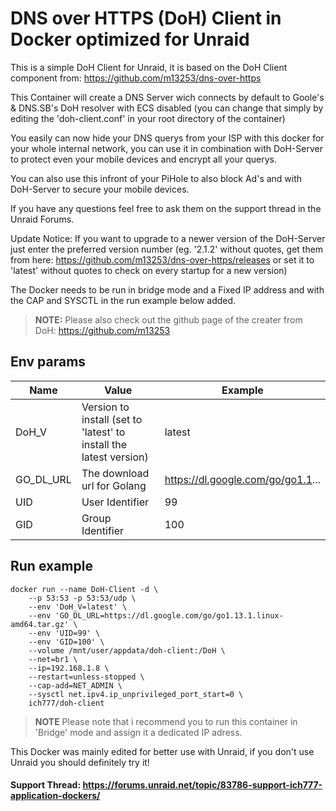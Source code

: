# DNS over HTTPS (DoH) Client in Docker optimized for Unraid
This is a simple DoH Client for Unraid, it is based on the DoH Client component from: https://github.com/m13253/dns-over-https

This Container will create a DNS Server wich connects by default to Goole's & DNS.SB's DoH resolver with ECS disabled (you can change that simply by editing the 'doh-client.conf' in your root directory of the container)

You easily can now hide your DNS querys from your ISP with this docker for your whole internal network, you can use it in combination with DoH-Server to protect even your mobile devices and encrypt all your querys.

You can also use this infront of your PiHole to also block Ad's and with DoH-Server to secure your mobile devices.

If you have any questions feel free to ask them on the support thread in the Unraid Forums.

Update Notice: If you want to upgrade to a newer version of the DoH-Server just enter the preferred version number (eg. '2.1.2' without quotes, get them from here: https://github.com/m13253/dns-over-https/releases or set it to 'latest' without quotes to check on every startup for a new version)

The Docker needs to be run in bridge mode and a Fixed IP address and with the CAP and SYSCTL in the run example below added.

>**NOTE:** Please also check out the github page of the creater from DoH: https://github.com/m13253

## Env params
| Name | Value | Example |
| --- | --- | --- |
| DoH_V | Version to install (set to 'latest' to install the latest version) | latest |
| GO_DL_URL | The download url for Golang | https://dl.google.com/go/go1.1... |
| UID | User Identifier | 99 |
| GID | Group Identifier | 100 |

## Run example
```
docker run --name DoH-Client -d \
    --p 53:53 -p 53:53/udp \
	--env 'DoH_V=latest' \
	--env 'GO_DL_URL=https://dl.google.com/go/go1.13.1.linux-amd64.tar.gz' \
	--env 'UID=99' \
	--env 'GID=100' \
	--volume /mnt/user/appdata/doh-client:/DoH \
    --net=br1 \
    --ip=192.168.1.8 \
    --restart=unless-stopped \
    --cap-add=NET_ADMIN \
    --sysctl net.ipv4.ip_unprivileged_port_start=0 \
	ich777/doh-client
```
>**NOTE** Please note that i recommend you to run this container in 'Bridge' mode and assign it a dedicated IP adress.


This Docker was mainly edited for better use with Unraid, if you don't use Unraid you should definitely try it!

#### Support Thread: https://forums.unraid.net/topic/83786-support-ich777-application-dockers/